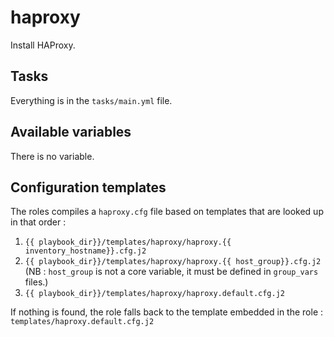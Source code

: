 # haproxy

Install HAProxy.

## Tasks

Everything is in the `tasks/main.yml` file.

## Available variables

There is no variable.

## Configuration templates

The roles compiles a `haproxy.cfg` file based on templates that are looked up in that order :
1. `{{ playbook_dir}}/templates/haproxy/haproxy.{{ inventory_hostname}}.cfg.j2`
2. `{{ playbook_dir}}/templates/haproxy/haproxy.{{ host_group}}.cfg.j2` (NB : `host_group` is not a core variable, it must be defined in `group_vars` files.)
3. `{{ playbook_dir}}/templates/haproxy/haproxy.default.cfg.j2`

If nothing is found, the role falls back to the template embedded in the role : `templates/haproxy.default.cfg.j2`

